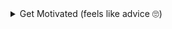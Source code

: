 <details>
<summary>Get Motivated (feels like advice 🙄)</summary>

## Don't worry, we've all been there!

Hey there, fellow coding explorer! I know you might be staring at that problem, feeling like it's taking forever to unravel. Trust me, we've all been there. Remember, **these challenges are here to help you learn and grow**, not discourage you.

When I first started coding, I spent hours wrestling with problems that now seem like a breeze. But those struggles built my foundation, taught me how to think critically, and helped me develop the skills I have today.

So, **don't get down if you get stuck**. It's part of the journey! Take a break, come back with fresh eyes, and remember, this isn't a race. The most important thing is to keep learning, keep trying, and **never give up!**

**Remember:**

- **Small steps, big progress.** Focus on understanding each concept, not just getting the answer right away.
- **Practice makes perfect.** The more you code, the easier it gets.
- **Embrace the struggle.** It's how we learn and grow the most.
- **We're all in this together!** Don't be afraid to ask for help and share your knowledge.

Now, go forth and conquer that code!

</details>
<br >
